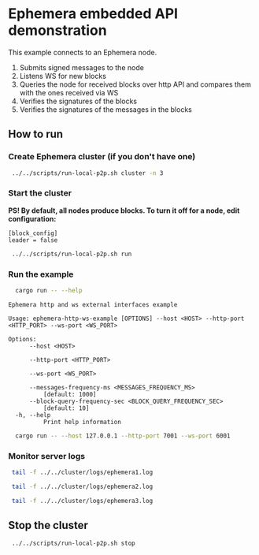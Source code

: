 # Ephemera embedded API demonstration

This example connects to an Ephemera node.

1) Submits signed messages to the node
2) Listens WS for new blocks
3) Queries the node for received blocks over http API and compares them with the ones received via WS
4) Verifies the signatures of the blocks
5) Verifies the signatures of the messages in the blocks

## How to run

### Create Ephemera cluster (if you don't have one)

```bash
 ../../scripts/run-local-p2p.sh cluster -n 3
```

### Start the cluster 

**PS! By default, all nodes produce blocks. To turn it off for a node, edit configuration:**
```text
[block_config]
leader = false
```

```bash
 ../../scripts/run-local-p2p.sh run
```

### Run the example

```bash
  cargo run -- --help
```

```text
Ephemera http and ws external interfaces example

Usage: ephemera-http-ws-example [OPTIONS] --host <HOST> --http-port <HTTP_PORT> --ws-port <WS_PORT>

Options:
      --host <HOST>
          
      --http-port <HTTP_PORT>
          
      --ws-port <WS_PORT>
          
      --messages-frequency-ms <MESSAGES_FREQUENCY_MS>
          [default: 1000]
      --block-query-frequency-sec <BLOCK_QUERY_FREQUENCY_SEC>
          [default: 10]
  -h, --help
          Print help information
```

```bash
  cargo run -- --host 127.0.0.1 --http-port 7001 --ws-port 6001
```

### Monitor server logs

```bash
 tail -f ../../cluster/logs/ephemera1.log
```

```bash
 tail -f ../../cluster/logs/ephemera2.log
```

```bash
 tail -f ../../cluster/logs/ephemera3.log
```

## Stop the cluster

```bash
 ../../scripts/run-local-p2p.sh stop
```